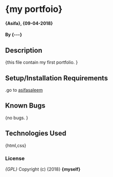 # {my portfoio}
#### {Asifa}, {09-04-2018}
#### By **{---}**
## Description
{this file contain my first portfolio. }
## Setup/Installation Requirements
.go to
<a href="file:///C:/Users/Asifa/Desktop/assign1.html">asifasaleem</a>
## Known Bugs
{no bugs. }
## Technologies Used
{html,css}
### License
*{GPL}*
Copyright (c) {2018} **{myself}**
  